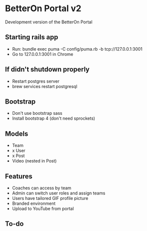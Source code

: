 # BetterOn Portal v2

Development version of the BetterOn Portal

## Starting rails app
- Run: bundle exec puma -C config/puma.rb -b tcp://127.0.0.1:3001
- Go to 127.0.0.1:3001 in Chrome

## If didn't shutdown properly
- Restart postgres server
- brew services restart postgresql

## Bootstrap
- Don't use bootstrap sass
- Install bootstrap 4 (don't need sprockets)

## Models
- Team
- x User
- x Post
- Video (nested in Post)

## Features
- Coaches can access by team
- Admin can switch user roles and assign teams
- Users have tailored GIF profile picture
- Branded environment
- Upload to YouTube from portal

## To-do
